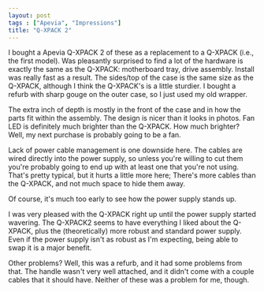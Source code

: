 ```yaml
---
layout: post
tags : ["Apevia", "Impressions"]
title: "Q-XPACK 2"
---
```

I bought a Apevia Q-XPACK 2 of these as a replacement to a Q-XPACK (i.e., the first model). Was pleasantly surprised to find a lot of the hardware is exactly the same as the Q-XPACK: motherboard tray, drive assembly. Install was really fast as a result. The sides/top of the case is the same size as the Q-XPACK, although I think the Q-XPACK's is a little sturdier. I bought a refurb with sharp gouge on the outer case, so I just used my old wrapper.

<!--more-->

The extra inch of depth is mostly in the front of the case and in how the parts fit within the assembly. The design is nicer than it looks in photos. Fan LED is definitely much brighter than the Q-XPACK. How much brighter? Well, my next purchase is probably going to be a fan.

Lack of power cable management is one downside here. The cables are wired directly into the power supply, so unless you're willing to cut them you're probably going to end up with at least one that you're not using. That's pretty typical, but it hurts a little more here; There's more cables than the Q-XPACK, and not much space to hide them away.

Of course, it's much too early to see how the power supply stands up.

I was very pleased with the Q-XPACK right up until the power supply started wavering. The Q-XPACK2 seems to have everything I liked about the Q-XPACK, plus the (theoretically) more robust and standard power supply. Even if the power supply isn't as robust as I'm expecting, being able to swap it is a major benefit.

Other problems? Well, this was a refurb, and it had some problems from that. The handle wasn't very well attached, and it didn't come with a couple cables that it should have. Neither of these was a problem for me, though.